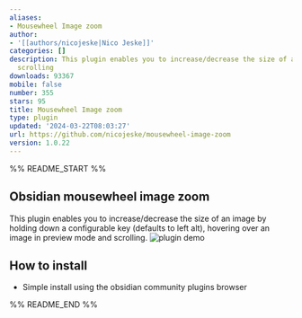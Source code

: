 ```yaml
---
aliases:
- Mousewheel Image zoom
author:
- '[[authors/nicojeske|Nico Jeske]]'
categories: []
description: This plugin enables you to increase/decrease the size of an image by
  scrolling
downloads: 93367
mobile: false
number: 355
stars: 95
title: Mousewheel Image zoom
type: plugin
updated: '2024-03-22T08:03:27'
url: https://github.com/nicojeske/mousewheel-image-zoom
version: 1.0.22
---
```


%% README_START %%

## Obsidian mousewheel image zoom

This plugin enables you to increase/decrease the size of an image by holding down a configurable key (defaults to 
left alt), hovering over an image in preview mode and scrolling.
![plugin demo](https://raw.githubusercontent.com/nicojeske/mousewheel-image-zoom/master/Animation.gif)

## How to install
- Simple install using the obsidian community plugins browser


%% README_END %%
